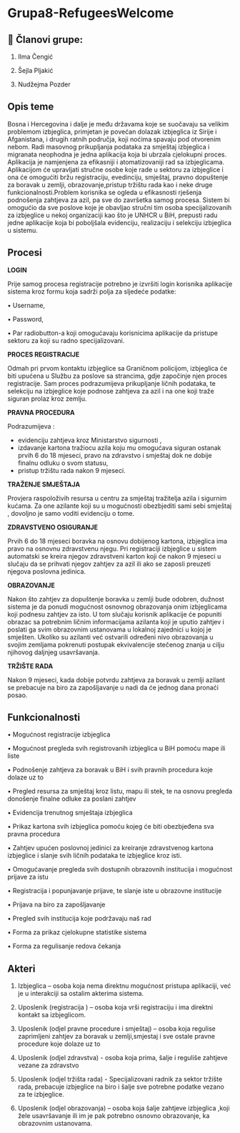 # **Grupa8-RefugeesWelcome**
## :dancer:  **Članovi grupe:**

1. Ilma Čengić

2. Šejla Pljakić

3. Nudžejma Pozder

## **Opis teme**

Bosna i Hercegovina i dalje je među državama koje se suočavaju sa velikim problemom izbjeglica, primjetan je povećan dolazak izbjeglica iz Sirije i Afganistana, i drugih ratnih područja, koji noćima spavaju pod otvorenim nebom. Radi masovnog prikupljanja podataka za smještaj izbjeglica i migranata neophodna je jedna aplikacija koja bi ubrzala cjelokupni proces. Aplikacija je namjenjena za efikasniji i atomatizovaniji rad sa izbjeglicama. Aplikacijom će upravljati stručne osobe koje rade u sektoru za izbjeglice i ona će omogućiti bržu registraciju, evedinciju, smještaj, pravno dopuštenje za boravak u zemlji, obrazovanje,pristup tržištu rada kao i neke druge funkcionalnosti.Problem korisnika se ogleda u efikasnosti rješenja podnošenja zahtjeva za azil, pa sve do završetka samog procesa. Sistem bi omogućio da sve poslove koje je obavljao stručni tim osoba specijalizovanih za izbjeglice u nekoj organizaciji kao što je UNHCR u BiH, prepusti radu jedne aplikacije koja bi poboljšala evidenciju, realizaciju i selekciju izbjeglica u sistemu.


## **Procesi**

**LOGIN**

Prije samog procesa registracije potrebno je izvršiti login korisnika aplikacije sistema kroz formu koja sadrži polja za sljedeće podatke:

•	Username,

•	Password,

•	Par radiobutton-a koji omogućavaju korisnicima aplikacije da pristupe sektoru za koji su radno specijalizovani.

**PROCES REGISTRACIJE**

Odmah pri prvom kontaktu izbjeglice sa Graničnom policijom, izbjeglica će biti upućena u Službu za poslove sa strancima, gdje započinje njen proces registracije.
Sam proces podrazumijeva prikupljanje ličnih podataka, te selekciju na izbjeglice koje podnose zahtjeva za azil i na one koji traže siguran prolaz kroz zemlju.

**PRAVNA PROCEDURA**

Podrazumijeva :
  
-	evidenciju zahtjeva kroz Ministarstvo sigurnosti ,
-	izdavanje kartona tražiocu azila koju mu omogućava siguran ostanak prvih 6 do 18 mjeseci, pravo na zdravstvo i smještaj dok ne dobije finalnu odluku o svom statusu,
-	pristup tržištu rada nakon 9 mjeseci. 

**TRAŽENJE SMJEŠTAJA**

Provjera raspoloživih resursa u centru za smještaj tražitelja azila i  sigurnim kućama. Za one azilante koji su u mogućnosti obezbjediti sami sebi smještaj , dovoljno je samo voditi evidenciju o tome.

**ZDRAVSTVENO OSIGURANJE**

Prvih 6 do 18 mjeseci boravka na osnovu dobijenog kartona, izbjeglica ima pravo na osnovnu zdravstvenu njegu. Pri registraciji izbjeglice u sistem automatski se kreira njegov zdravstveni karton koji će nakon 9 mjeseci u slučaju da se prihvati njegov zahtjev za azil ili ako se zaposli  preuzeti njegova poslovna jedinica.

**OBRAZOVANJE**

Nakon što zahtjev za dopuštenje boravka u zemlji bude odobren, dužnost sistema je da ponudi mogućnost  osnovnog obrazovanja onim izbjeglicama koji podnesu zahtjev za isto.
U tom slučaju korisnik aplikacije će popuniti obrazac sa potrebnim ličnim informacijama azilanta koji je uputio zahtjev i poslati ga svim obrazovnim ustanovama u lokalnoj zajednici u kojoj je smješten. Ukoliko su azilanti već ostvarili određeni nivo obrazovanja u svojim zemljama pokrenuti postupak ekvivalencije stečenog znanja u cilju njihovog daljnjeg usavršavanja.

**TRŽIŠTE RADA**

Nakon 9 mjeseci, kada dobije potvrdu zahtjeva za boravak u zemlji azilant se prebacuje na biro za zapošljavanje u nadi da će jednog dana pronaći posao.

## **Funkcionalnosti**

•	Mogućnost registracije izbjeglica

•	Mogućnost pregleda svih registrovanih izbjeglica u BiH pomoću mape ili liste

•	Podnošenje zahtjeva za boravak u BiH i svih pravnih procedura koje dolaze uz to

•	Pregled resursa za smještaj kroz listu, mapu ili stek, te na osnovu pregleda donošenje finalne odluke za poslani zahtjev

•	Evidencija trenutnog smještaja izbjeglica

•	Prikaz kartona svih izbjeglica pomoću kojeg će biti obezbjeđena sva pravna procedura

•	Zahtjev upućen poslovnoj jedinici za kreiranje zdravstvenog kartona izbjeglice i slanje svih ličnih podataka te izbjeglice kroz isti.

•	Omogućavanje pregleda svih dostupnih obrazovnih institucija i mogućnost prijave za istu

•	Registracija i popunjavanje prijave, te  slanje iste u obrazovne institucije

•	Prijava na biro za zapošljavanje

•	Pregled svih institucija koje podržavaju naš rad

•	Forma za prikaz cjelokupne statistike sistema

•	Forma za regulisanje redova čekanja

## **Akteri**


1)	Izbjeglica – osoba koja nema direktnu mogućnost pristupa aplikaciji, već je u interakciji sa ostalim akterima sistema.

2)	Uposlenik (registracija ) – osoba koja vrši registraciju i ima direktni kontakt sa izbjeglicom.

3)	Uposlenik (odjel pravne procedure i smještaj) – osoba koja regulise zaprimljeni zahtjev za boravak u zemlji,smjestaj i  sve ostale pravne procedure koje dolaze uz to

4)	Uposlenik (odjel zdravstva) - osoba koja prima, šalje i reguliše zahtjeve vezane za zdravstvo

5)	Uposlenik (odjel tržišta rada) - Specijalizovani radnik za sektor  tržište rada, prebacuje izbjeglice na biro i šalje sve potrebne podatke vezano za te izbjeglice. 

6)	Uposlenik (odjel obrazovanja) – osoba koja šalje zahtjeve izbjeglica ,koji žele usavršavanje ili im je pak potrebno osnovno obrazovanje, ka obrazovnim ustanovama.






